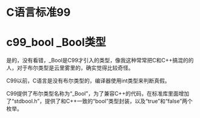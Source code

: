 # C语言标准99


# c99_bool _Bool类型
是的，没有看错，_Bool是C99才引入的类型，像我这种常常把C和C++搞混的的人，对于布尔类型是云里雾里的，确实觉得比较奇怪。

C99以前，C语言是没有布尔类型的，编译器使用int类型来判断真假。

C99提供了布尔类型名称为“_Bool”，为了兼容C++的代码，在标准库里面增加了“stdbool.h”，提供了和C++一致的“bool”类型封装，以及“true”和“false”两个枚举。



